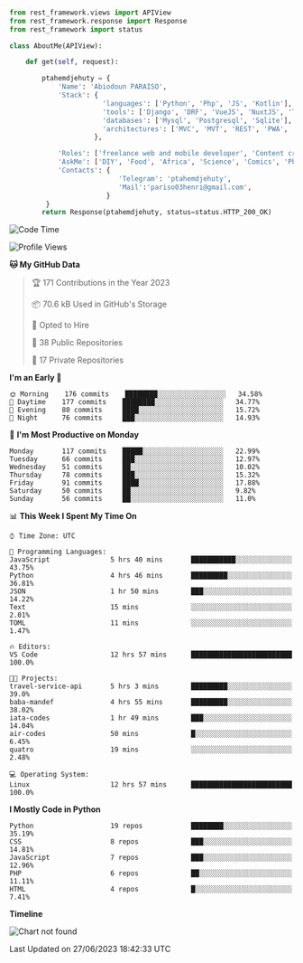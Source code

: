 ###
```python
from rest_framework.views import APIView
from rest_framework.response import Response
from rest_framework import status

class AboutMe(APIView):

    def get(self, request):

        ptahemdjehuty = {
            'Name': 'Abiodoun PARAISO',
            'Stack': {
                       'languages': ['Python', 'Php', 'JS', 'Kotlin'],
                       'tools': ['Django', 'DRF', 'VueJS', 'NuxtJS', 'Threejs' 'React', 'Kotlin', 'Electron'],
                       'databases': ['Mysql', 'Postgresql', 'Sqlite'],
                       'architectures': ['MVC', 'MVT', 'REST', 'PWA', 'SPA', 'MicroServices']
                     },

            'Roles': ['freelance web and mobile developer', 'Content creator', 'Teacher', 'Mentor'],
            'AskMe': ['DIY', 'Food', 'Africa', 'Science', 'Comics', 'Photography', 'Tech', 'Programming'],
            'Contacts': {
                           'Telegram': 'ptahemdjehuty',
                           'Mail':'pariso03henri@gmail.com',
                        }
         }
        return Response(ptahemdjehuty, status=status.HTTP_200_OK)

```                    

<!--START_SECTION:waka-->
![Code Time](http://img.shields.io/badge/Code%20Time-642%20hrs%2038%20mins-blue)

![Profile Views](http://img.shields.io/badge/Profile%20Views-0-blue)

**🐱 My GitHub Data** 

> 🏆 171 Contributions in the Year 2023
 > 
> 📦 70.6 kB Used in GitHub's Storage 
 > 
> 💼 Opted to Hire
 > 
> 📜 38 Public Repositories 
 > 
> 🔑 17 Private Repositories  
 > 
**I'm an Early 🐤** 

```text
🌞 Morning    176 commits    ████████░░░░░░░░░░░░░░░░░   34.58% 
🌆 Daytime    177 commits    ████████░░░░░░░░░░░░░░░░░   34.77% 
🌃 Evening    80 commits     ████░░░░░░░░░░░░░░░░░░░░░   15.72% 
🌙 Night      76 commits     ███░░░░░░░░░░░░░░░░░░░░░░   14.93%

```
📅 **I'm Most Productive on Monday** 

```text
Monday       117 commits    █████░░░░░░░░░░░░░░░░░░░░   22.99% 
Tuesday      66 commits     ███░░░░░░░░░░░░░░░░░░░░░░   12.97% 
Wednesday    51 commits     ██░░░░░░░░░░░░░░░░░░░░░░░   10.02% 
Thursday     78 commits     ███░░░░░░░░░░░░░░░░░░░░░░   15.32% 
Friday       91 commits     ████░░░░░░░░░░░░░░░░░░░░░   17.88% 
Saturday     50 commits     ██░░░░░░░░░░░░░░░░░░░░░░░   9.82% 
Sunday       56 commits     ██░░░░░░░░░░░░░░░░░░░░░░░   11.0%

```


📊 **This Week I Spent My Time On** 

```text
⌚︎ Time Zone: UTC

💬 Programming Languages: 
JavaScript               5 hrs 40 mins       ███████████░░░░░░░░░░░░░░   43.75% 
Python                   4 hrs 46 mins       █████████░░░░░░░░░░░░░░░░   36.81% 
JSON                     1 hr 50 mins        ███░░░░░░░░░░░░░░░░░░░░░░   14.22% 
Text                     15 mins             ░░░░░░░░░░░░░░░░░░░░░░░░░   2.01% 
TOML                     11 mins             ░░░░░░░░░░░░░░░░░░░░░░░░░   1.47%

🔥 Editors: 
VS Code                  12 hrs 57 mins      █████████████████████████   100.0%

🐱‍💻 Projects: 
travel-service-api       5 hrs 3 mins        █████████░░░░░░░░░░░░░░░░   39.0% 
baba-mandef              4 hrs 55 mins       █████████░░░░░░░░░░░░░░░░   38.02% 
iata-codes               1 hr 49 mins        ███░░░░░░░░░░░░░░░░░░░░░░   14.04% 
air-codes                50 mins             █░░░░░░░░░░░░░░░░░░░░░░░░   6.45% 
quatro                   19 mins             ░░░░░░░░░░░░░░░░░░░░░░░░░   2.48%

💻 Operating System: 
Linux                    12 hrs 57 mins      █████████████████████████   100.0%

```

**I Mostly Code in Python** 

```text
Python                   19 repos            ████████░░░░░░░░░░░░░░░░░   35.19% 
CSS                      8 repos             ███░░░░░░░░░░░░░░░░░░░░░░   14.81% 
JavaScript               7 repos             ███░░░░░░░░░░░░░░░░░░░░░░   12.96% 
PHP                      6 repos             ██░░░░░░░░░░░░░░░░░░░░░░░   11.11% 
HTML                     4 repos             █░░░░░░░░░░░░░░░░░░░░░░░░   7.41%

```


**Timeline**

![Chart not found](https://raw.githubusercontent.com/ptahemdjehuty/ptahemdjehuty/main/charts/bar_graph.png) 


 Last Updated on 27/06/2023 18:42:33 UTC
<!--END_SECTION:waka-->
